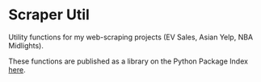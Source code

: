 # Scraper Util

Utility functions for my web-scraping projects (EV Sales, Asian Yelp, NBA Midlights).

These functions are published as a library on the Python Package Index [here](https://pypi.org/project/scraper-util-avliu/).
